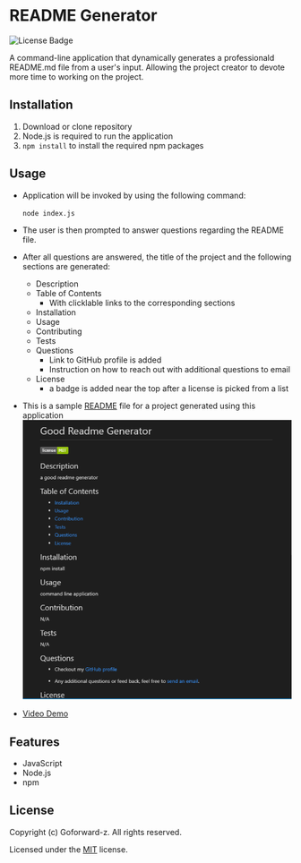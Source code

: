 # README Generator

![License Badge](https://img.shields.io/github/license/goforward-z/good-readme-generator)

A command-line application that dynamically generates a professionald README.md file from a user's input. Allowing the project creator to devote more time to working on the project.

## Installation

1. Download or clone repository
2. Node.js is required to run the application
3. `npm install` to install the required npm packages

## Usage

* Application will be invoked by using the following command:
  
  `node index.js`

* The user is then prompted to answer questions regarding the README file.
* After all questions are answered, the title of the project and the following sections are generated:
  * Description
  * Table of Contents
    * With clicklable links to the corresponding sections
  * Installation
  * Usage
  * Contributing
  * Tests
  * Questions
    * Link to GitHub profile is added
    * Instruction on how to reach out with additional questions to email
  * License
    * a badge is added near the top after a license is picked from a list
  
* This is a sample [README](assets/README.md) file for a project generated using this application
  ![Sample Readme.md File](assets/readme-demo-sample.png)
  
* [Video Demo](https://drive.google.com/file/d/1Tyv23O2Glyc5nx2Yg2zl9MqekP88E3Hw/view)

## Features

* JavaScript
* Node.js
* npm

## License

  Copyright (c) Goforward-z. All rights reserved.
  
  Licensed under the [MIT](LICENSE) license.